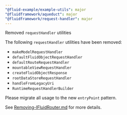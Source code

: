 ```yaml
---
"@fluid-example/example-utils": major
"@fluidframework/aqueduct": major
"@fluidframework/request-handler": major
---
```


Removed `requestHandler` utilities

The following `requestHandler` utilities have been removed:

-   `makeModelRequestHandler`
-   `defaultFluidObjectRequestHandler`
-   `defaultRouteRequestHandler`
-   `mountableViewRequestHandler`
-   `createFluidObjectResponse`
-   `rootDataStoreRequestHandler`
-   `handleFromLegacyUri`
-   `RuntimeRequestHandlerBuilder`

Please migrate all usage to the new `entryPoint` pattern.

See [Removing-IFluidRouter.md](https://github.com/microsoft/FluidFramework/blob/main/packages/common/core-interfaces/Removing-IFluidRouter.md) for more details.
